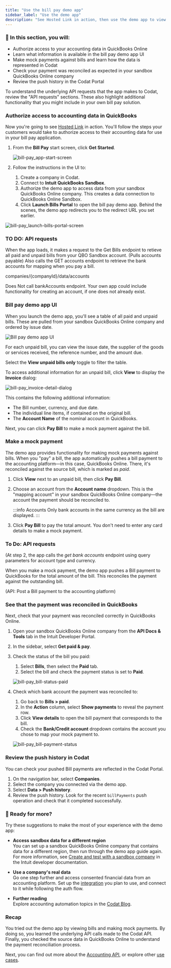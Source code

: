 ```yaml
---
title: "Use the bill pay demo app"
sidebar_label: "Use the demo app"
description: "See Hosted Link in action, then use the demo app to view bills and make mock payments. See how payments are reconciled in QuickBooks to close the loop."
---
```


### 🚀 In this section, you will:

- Authorize access to your accounting data in QuickBooks Online
- Learn what information is available in the bill pay demo app UI
- Make mock payments against bills and learn how the data is represented in Codat
- Check your payment was reconciled as expected in your sandbox QuickBooks Online company
- Review the push history in the Codat Portal

To understand the underlying API requests that the app makes to Codat, review the "API requests" sections. These also highlight additional functionality that you might include in your own bill pay solution.

### Authorize access to accounting data in QuickBooks

Now you're going to see [Hosted Link](/auth-flow/authorize-hosted-link) in action. You'll follow the steps your customers would take to authorize access to their accounting data for use in your bill pay application.

1. From the **Bill Pay** start screen, click **Get Started**.

   ![bill-pay_app-start-screen](/img/use-cases/bill-pay/bill-pay_app-start-screen-get-started.png)

2. Follow the instructions in the UI to:
   1. Create a company in Codat.
   2. Connect to **Intuit QuickBooks Sandbox**. 
   3. Authorize the demo app to access data from your sandbox QuickBooks Online company. This creates a data connection to QuickBooks Online Sandbox.
   4. Click **Launch Bills Portal** to open the bill pay demo app. Behind the scenes, the demo app redirects you to the redirect URL you set earlier.

![bill-pay_launch-bills-portal-screen](/img/use-cases/bill-pay/bill-pay_launch-bills-portal-screen.png)

### TO DO: API requests

When the app loads, it makes a request to the Get Bills endpoint to retieve all paid and unpaid bills from your QBO Sandbox account. (Pulls accounts payable)
Also calls the GET accounts endpoint to retrieve the bank accounts for mapping when you pay a bill.

companies/{companyId}/data/accounts

Does Not call bankAccounts endpoint. Your own app could include functionality for creating an account, if one does not already exist.

### Bill pay demo app UI

When you launch the demo app, you'll see a table of all paid and unpaid bills. These are pulled from your sandbox QuickBooks Online company and ordered by issue date. 

![Bill pay demo app UI](/img/use-cases/bill-pay/bill-pay_demo-bill-interface.png "The Bill pay demo app UI.")

For each unpaid bill, you can view the issue date, the supplier of the goods or services received, the reference number, and the amount due.

Select the **View unpaid bills only** toggle to filter the table.

To access additional information for an unpaid bill, click **View** to display the **Invoice** dialog:

![bill-pay_invoice-detail-dialog](/img/use-cases/bill-pay/bill-pay_invoice-detail-dialog.png "The Invoice dialog shows additional information about an unpaid bill.")

This contains the following additional information:

- The Bill number, currency, and due date.
- The individual line items, if contained on the original bill.
- The **Account Name** of the nominal account in QuickBooks.

Next, you can click **Pay Bill** to make a mock payment against the bill.

### Make a mock payment

The demo app provides functionality for making mock payments against bills. When you "pay" a bill, the app automatically pushes a bill payment to the accounting platform&mdash;in this case, QuickBooks Online. There, it's reconciled against the source bill, which is marked as *paid*.

1. Click **View** next to an unpaid bill, then click **Pay Bill**.

2. Choose an account from the **Account name** dropdown. This is the "mapping account" in your sandbox QuickBooks Online company&mdash;the account the payment should be reconciled to.
   
   :::info Accounts
   Only bank accounts in the same currency as the bill are displayed.
   :::
   
3. Click **Pay Bill** to pay the total amount. You don't need to enter any card details to make a mock payment.

### To Do: API requests

(At step 2, the app calls the *get bank accounts* endpoint using query parameters for account type and currency.

When you make a mock payment, the demo app pushes a Bill payment to QuickBooks for the total amount of the bill. This reconciles the payment against the outstanding bill.

(API: Post a Bill payment to the accounting platform)

### See that the payment was reconciled in QuickBooks

Next, check that your payment was reconciled correctly in QuickBooks Online.

1. Open your sandbox QuickBooks Online company from the **API Docs & Tools** tab in the Intuit Developer Portal.
2. In the sidebar, select **Get paid & pay**.
3. Check the status of the bill you paid:
   1. Select **Bills**, then select the **Paid** tab.
   2. Select the bill and check the payment status is set to **Paid**.
   
   ![bill-pay_bill-status-paid](/img/use-cases/bill-pay/bill-pay_qbo-sandbox-company-bill-status-of-paid.png "A bill in QBO with a status of PAID.")

4. Check which bank account the payment was reconciled to:
   1. Go back to **Bills > paid**.
   2. In the **Action** column, select **Show payments** to reveal the payment row.
   3. Click **View details** to open the bill payment that corresponds to the bill.
   4. Check the **Bank/Credit account** dropdown contains the account you chose to map your mock payment to. 
   
   ![bill-pay_bill-payment-status](/img/use-cases/bill-pay/bill-pay_bill-payment-mapping-account.png "A bill payment in QBO showing the Checking account in the Bank/Credit account dropdown.")

### Review the push history in Codat

You can check your pushed Bill payments are reflected in the Codat Portal.

1. On the navigation bar, select **Companies**.
2. Select the company you connected via the demo app.
3. Select **Data > Push history**.
4. Review the push history. Look for the recent  `billPayments` push operation and check that it completed successfully.

### 💪 Ready for more?

Try these suggestions to make the most of your experience with the demo app:

- **Access sandbox data for a different region**  
  You can set up a sandbox QuickBooks Online company that contains data for a different region, then run through the demo app guide again. For more information, see [Create and test with a sandbox company](https://developer.intuit.com/app/developer/qbo/docs/develop/sandboxes/manage-your-sandboxes) in the Intuit developer documentation.
  
- **Use a company's real data**  
  Go one step further and access consented financial data from an accounting platform. Set up the [integration](/integrations/accounting/overview) you plan to use, and connect to it while following the auth flow.
  
- **Further reading**  
  Explore accounting automation topics in the [Codat Blog](https://www.codat.io/blog/category/accounting-automation/). 

### Recap

You tried out the demo app by viewing bills and making mock payments. By doing so, you learned the underlying API calls made to the Codat API. Finally, you checked the source data in QuickBooks Online to understand the payment reconciliation process.

Next, you can find out more about the [Accounting API](/accounting-api/overview), or explore other [use cases](/usecases/overview).